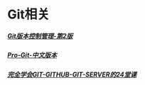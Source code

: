 # Git相关

##### [Git版本控制管理-第2版](/post/Git/Git版本控制管理第2版.pdf)
##### [Pro-Git-中文版本](/post/Git/Pro-Git-中文版本)
##### [完全学会GIT-GITHUB-GIT-SERVER的24堂课](/post/Git/完全学会GIT-GITHUB-GIT-SERVER的24堂课.pdf)
